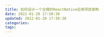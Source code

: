 ```yaml
---
title: 如何设计一个合理的ReactNative应用项目架构
date: 2022-01-20 17:50:38
updated: 2022-01-20 17:50:38
categories:
tags:
---
```

